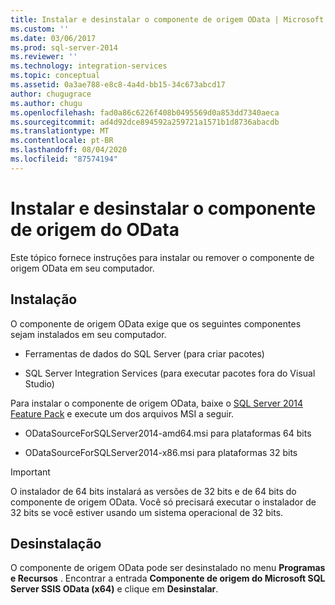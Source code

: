 ```yaml
---
title: Instalar e desinstalar o componente de origem OData | Microsoft Docs
ms.custom: ''
ms.date: 03/06/2017
ms.prod: sql-server-2014
ms.reviewer: ''
ms.technology: integration-services
ms.topic: conceptual
ms.assetid: 0a3ae788-e8c8-4a4d-bb15-34c673abcd17
author: chugugrace
ms.author: chugu
ms.openlocfilehash: fad0a86c6226f408b0495569d0a853dd7340aeca
ms.sourcegitcommit: ad4d92dce894592a259721a1571b1d8736abacdb
ms.translationtype: MT
ms.contentlocale: pt-BR
ms.lasthandoff: 08/04/2020
ms.locfileid: "87574194"
---
```

# <a name="install-and-uninstall-odata-source-component"></a>Instalar e desinstalar o componente de origem do OData
  Este tópico fornece instruções para instalar ou remover o componente de origem OData em seu computador.  
  
## <a name="installation"></a>Instalação  
 O componente de origem OData exige que os seguintes componentes sejam instalados em seu computador.  
  
-   Ferramentas de dados do SQL Server (para criar pacotes)  
  
-   SQL Server Integration Services (para executar pacotes fora do Visual Studio)  
  
 Para instalar o componente de origem OData, baixe o [SQL Server 2014 Feature Pack](https://go.microsoft.com/fwlink/p/?LinkId=391999) e execute um dos arquivos MSI a seguir.  
  
-   ODataSourceForSQLServer2014-amd64.msi para plataformas 64 bits  
  
-   ODataSourceForSQLServer2014-x86.msi para plataformas 32 bits  
  
> [!IMPORTANT]  
>  O instalador de 64 bits instalará as versões de 32 bits e de 64 bits do componente de origem OData. Você só precisará executar o instalador de 32 bits se você estiver usando um sistema operacional de 32 bits.  
  
## <a name="uninstallation"></a>Desinstalação  
 O componente de origem OData pode ser desinstalado no menu **Programas e Recursos** . Encontrar a entrada **Componente de origem do Microsoft SQL Server SSIS OData (x64)** e clique em **Desinstalar**.  
  
  
